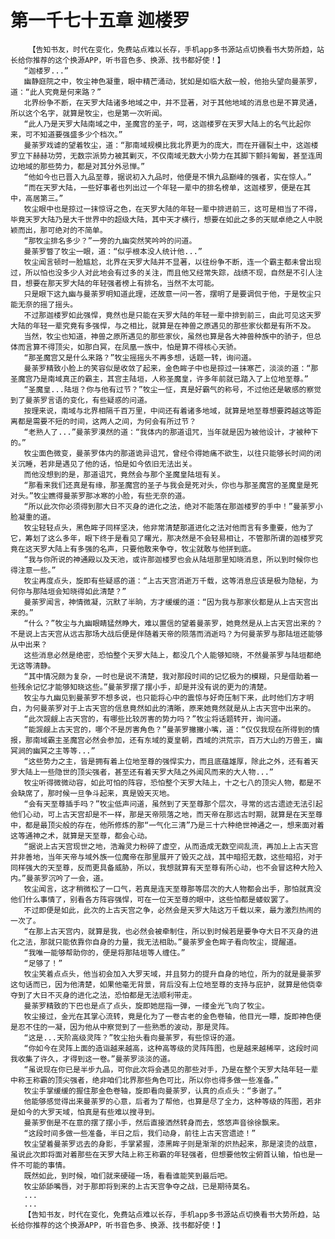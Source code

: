 # 第一千七十五章 迦楼罗
        【告知书友，时代在变化，免费站点难以长存，手机app多书源站点切换看书大势所趋，站长给你推荐的这个换源APP，听书音色多、换源、找书都好使！】
       “迦楼罗...”
       幽静庭院之中，牧尘神色凝重，眼中精芒涌动，犹如是如临大敌一般，他抬头望向曼荼罗，道：“此人究竟是何来路？”
       北界纷争不断，在天罗大陆诸多地域之中，并不显著，对于其他地域的消息也是不算灵通，所以这个名字，就算是牧尘，也是第一次听闻。
       “此人乃是天罗大陆南域之中，圣魔宫的圣子，呵，这迦楼罗在天罗大陆上的名气比起你来，可不知道要强盛多少个档次。”
       曼荼罗戏谑的望着牧尘，道：“那南域规模比我北界更为的庞大，而在开疆裂土中，这迦楼罗立下赫赫功劳，无数宗派势力被其剿灭，不仅南域无数大小势力在其脚下颤抖匍匐，甚至连周边地域的那些势力，都是对其分外忌惮。”
       “他如今也已晋入九品至尊，据说初入九品时，他便是不惧九品巅峰的强者，实在惊人。”
       “而在天罗大陆，一些好事者也列出过一个年轻一辈中的排名榜单，这迦楼罗，便是在其中，高居第三。”
       牧尘眼中也是掠过一抹惊讶之色，在天罗大陆的年轻一辈中排进前三，这可是相当了不得，毕竟天罗大陆乃是大千世界中的超级大陆，其中天才横行，想要在如此之多的天赋卓绝之人中脱颖而出，那可绝对的不简单。
       “那牧尘排名多少？”一旁的九幽突然笑吟吟的问道。
       曼荼罗瞥了牧尘一眼，道：“似乎根本没人统计他...”
       牧尘闻言顿时一脸尴尬，北界在天罗大陆并不显著，以往纷争不断，连一个霸主都未曾出现过，所以怕也没多少人对此地会有过多的关注，而且他又经常失踪，战绩不现，自然是不引人注目，想要在那天罗大陆的年轻强者榜上有排名，当然不太可能。
       只是眼下这九幽与曼荼罗明知道此理，还故意一问一答，摆明了是要调侃于他，于是牧尘只能无奈的摇了摇头。
       不过那迦楼罗如此强悍，竟然也是只能在天罗大陆的年轻一辈中排到前三，由此可见这天罗大陆的年轻一辈究竟有多强悍，与之相比，就算是在神兽之原遇见的那些家伙都是有所不及。
       当然，牧尘也知道，神兽之原所遇见的那些家伙，虽然也算是各大神兽种族中的骄子，但总体而言算不得顶尖，如那白冥，在凤凰一族中，怕是算不得核心天骄。
       “那圣魔宫又是什么来路？”牧尘摇摇头不再多想，话题一转，询问道。
       曼荼罗精致小脸上的笑容似是收敛了起来，金色眸子中也是掠过一抹寒芒，淡淡的道：“那圣魔宫乃是南域真正的霸主，其宫主陆垣，人称圣魔皇，许多年前就已踏入了上位地至尊。”
       “圣魔皇...陆垣？你与他有过节？”牧尘一怔，真是好霸气的称号，不过他还是敏感的察觉到了曼荼罗言语的变化，有些疑惑的问道。
       按理来说，南域与北界相隔千百万里，中间还有着诸多地域，就算是地至尊想要跨越这等距离都是需要不短的时间，这两人之间，为何会有所过节？
       “老熟人了...”曼荼罗漠然的道：“我体内的那道诅咒，当年就是因为被他设计，才被种下的。”
       牧尘面色微变，曼荼罗体内的那道诡异诅咒，曾经令得她痛不欲生，以往只能够长时间的闭关沉睡，若非是遇见了他的话，怕是如今依旧无法出关。
       而他没想到的是，那道诅咒，竟然会与那个圣魔皇陆垣有关。
       “那看来我们还真是有缘，那圣魔宫的圣子与我会是死对头，你也与那圣魔宫的圣魔皇是死对头。”牧尘瞧得曼荼罗那冰寒的小脸，有些无奈的道。
       “所以此次你必须得到那大日不灭身的进化之法，绝对不能落在那迦楼罗的手中！”曼荼罗小脸凝重的道。
       牧尘轻轻点头，黑色眸子同样坚决，他非常清楚那道进化之法对他而言有多重要，他为了它，筹划了这么多年，眼下终于是看见了曙光，那决然是不会轻易相让，不管那所谓的迦楼罗究竟在这天罗大陆上有多强的名声，只要他敢来争夺，牧尘就敢与他拼到底。
       “我与你所说的神通殿以及天池，或许那迦楼罗也会从陆垣那里知晓消息，所以到时候你也得注意一些。”
       牧尘再度点头，旋即有些疑惑的道：“上古天宫消逝万千载，这等消息应该是极为隐秘，为何你与那陆垣会知晓得如此清楚？”
       曼荼罗闻言，神情微凝，沉默了半晌，方才缓缓的道：“因为我与那家伙都是从上古天宫出来的。”
       “什么？”牧尘与九幽眼睛猛然睁大，难以置信的望着曼荼罗，她竟然是从上古天宫出来的？不是说上古天宫从远古那场大战后便是伴随着天帝的陨落而消逝吗？为何曼荼罗与那陆垣还能够从中出来？
       这些消息必然是绝密，恐怕整个天罗大陆上，都没几个人能够知晓，不然曼荼罗与陆垣都绝无这等清静。
       “其中情况颇为复杂，一时也是说不清楚，我对那段时间的记忆极为的模糊，只是借助着一些残余记忆才能够知晓这些。”曼荼罗摆了摆小手，却是并没有说的更为的清楚。
       牧尘与九幽见到曼荼罗不想多说，也只能将心中的震惊与好奇压制下来，此时他们方才明白，为何曼荼罗对于上古天宫的信息竟然如此的清晰，原来她竟然就是从上古天宫中出来的。
       “此次觊觎上古天宫的，有哪些比较厉害的势力吗？”牧尘将话题转开，询问道。
       “能觊觎上古天宫的，哪个不是厉害角色？”曼荼罗撇撇小嘴，道：“仅仅我现在所得到的情报，那南域霸主圣魔宫必然会参加，还有东域的夏皇朝，西域的洪荒宗，百万大山的万兽王，幽冥涧的幽冥之主等等...”
       “这些势力之主，皆是拥有着上位地至尊的强悍实力，而且底蕴雄厚，除此之外，还有着天罗大陆上一些隐世的顶尖强者，甚至还有着天罗大陆之外闻风而来的大人物...”
       牧尘听得微微动容，如此可怕的阵容，恐怕整个天罗大陆上，十之七八的顶尖人物，都是不会缺席了，那时候一旦争斗起来，真是毁天灭地。
       “会有天至尊插手吗？”牧尘低声问道，虽然到了天至尊那个层次，寻常的远古遗迹无法引起他们心动，可上古天宫却是不一样，那是天帝陨落之地，而天帝在那远古时期，就算是在天至尊中，都是最顶尖般的存在，他所修炼的那“一气化三清”乃是三十六种绝世神通之一，想来面对着这等通神之术，就算是天至尊，都会心动。
       “据说上古天宫现世之地，浩瀚灵力粉碎了虚空，从而造成无数空间乱流，再加上上古天宫并非善地，当年天帝与域外族一位魔帝在那里展开了毁灭之战，其中暗招无数，这些暗招，对于同样强大的天至尊，反而更具备威胁，所以，我想就算有天至尊有所心动，也不会冒这种大险入内。”曼荼罗沉吟了一会，道。
       牧尘闻言，这才稍微松了一口气，若真是连天至尊那等层次的大人物都会出手，那怕就真没他们什么事情了，别看各方阵容强悍，可在一位天至尊的眼中，这些怕都是蝼蚁罢了。
       不过即便是如此，此次的上古天宫之争，必然会是天罗大陆这万千载以来，最为激烈热闹的一次了。
       “在那上古天宫内，就算是我，也必然会被牵制住，所以到时候若是要争夺大日不灭身的进化之法，那就只能依靠你自身的力量，我无法相助。”曼荼罗金色眸子看向牧尘，提醒道。
       “我唯一能够帮助你的，便是将那陆垣等人缠住。”
       “足够了！”
       牧尘笑着点点头，他当初会加入大罗天域，并且努力的提升自身的地位，所为的就是曼荼罗这句话而已，因为他清楚，如果他毫无背景，背后没有上位地至尊的支持与庇护，就算是他侥幸夺到了大日不灭身的进化之法，恐怕都是无法顺利带走。
       曼荼罗精致的下巴也是点了点头，旋即她屈指一弹，一缕金光飞向了牧尘。
       牧尘接过，金光在其掌心流转，竟是化为了一卷古老的金色卷轴，他目光一瞟，旋即神色便是忍不住的一凝，因为他从中察觉到了一些熟悉的波动，那是灵阵。
       “这是...天阶高级灵阵？”牧尘抬头看向曼荼罗，有些惊讶的道。
       “你如今在灵阵上面的造诣越来越高，这种高等级的灵阵阵图，也是越来越稀罕，这段时间我收集了许久，才得到这一卷。”曼荼罗淡淡的道。
       “虽说现在你已是半步九品，可你此次将会遇见的那些对手，乃是在整个天罗大陆年轻一辈中称王称霸的顶尖强者，绝非咱们北界那些角色可比，所以你也得多做一些准备。”
       牧尘手掌缓缓的握住那金色卷轴，旋即看向曼荼罗，认真的点点头：“多谢了。”
       他能够感觉得出来曼荼罗的心意，后者为了帮他，也算是尽了全力，这种等级的阵图，若非是如今的大罗天域，怕真是有些难以搜寻到。
       曼荼罗倒是不在意的摆了摆小手，然后直接洒然转身而去，悠悠声音徐徐飘来。
       “这段时间多做一些准备，半日之后，我们动身，前往上古天宫遗迹！”
       牧尘望着曼荼罗远去的身影，手掌紧握，漆黑眸子则是渐渐的炽热起来，那是滚烫的战意，虽说此次即将面对着那些在天罗大陆上称王称霸的年轻强者，但想要他牧尘俯首认输，怕也是一件不可能的事情。
       既然如此，到时候，咱们就来硬碰一场，看看谁能笑到最后吧。
       牧尘舔舔嘴唇，对于那即将到来的上古天宫争夺之战，已是期待莫名。
       ...
       ...
       【告知书友，时代在变化，免费站点难以长存，手机app多书源站点切换看书大势所趋，站长给你推荐的这个换源APP，听书音色多、换源、找书都好使！】